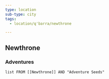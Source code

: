 ```yaml
---
type: location
sub-type: city
tags:
  - location/q'barra/newthrone

---
```


## Newthrone

### Adventures
```dataview
list FROM [[Newthrone]] AND "Adventure Seeds"
```